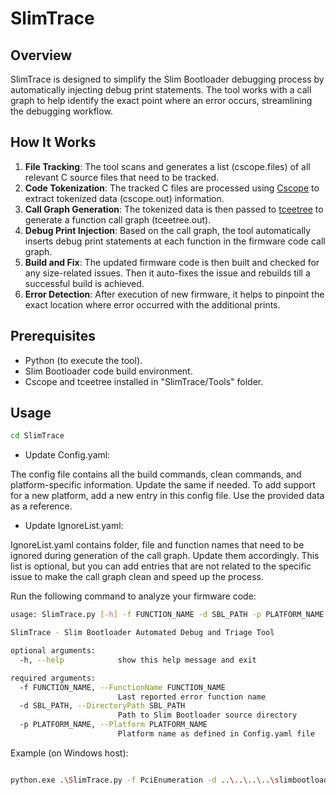 # SlimTrace

## Overview
SlimTrace is designed to simplify the Slim Bootloader debugging process by automatically injecting debug print statements. The tool works with a call graph to help identify the exact point where an error occurs, streamlining the debugging workflow.

## How It Works
1. **File Tracking**: The tool scans and generates a list (cscope.files) of all relevant C source files that need to be tracked.
2. **Code Tokenization**: The tracked C files are processed using [Cscope](https://cscope.sourceforge.io/) to extract tokenized data (cscope.out) information.
3. **Call Graph Generation**: The tokenized data is then passed to [tceetree](https://sourceforge.net/p/tceetree/wiki/Home/) to generate a function call graph (tceetree.out).
4. **Debug Print Injection**: Based on the call graph, the tool automatically inserts debug print statements at each function in the firmware code call graph.
5. **Build and Fix**: The updated firmware code is then built and checked for any size-related issues. Then it auto-fixes the issue and rebuilds till a successful build is achieved.
6. **Error Detection**: After execution of new firmware, it helps to pinpoint the exact location where error occurred with the additional prints.

## Prerequisites
- Python (to execute the tool).
- Slim Bootloader code build environment.
- Cscope and tceetree installed in "SlimTrace/Tools" folder.

## Usage
   ```sh
   cd SlimTrace
   ```
- Update Config.yaml:

The config file contains all the build commands, clean commands, and platform-specific information. Update the same if needed.
To add support for a new platform, add a new entry in this config file. Use the provided data as a reference.

- Update IgnoreList.yaml:

IgnoreList.yaml contains folder, file and function names that need to be ignored during generation of the call graph.
Update them accordingly. This list is optional, but you can add entries that are not related to the specific issue to make the call graph clean and speed up the process.

Run the following command to analyze your firmware code:
```sh
usage: SlimTrace.py [-h] -f FUNCTION_NAME -d SBL_PATH -p PLATFORM_NAME

SlimTrace - Slim Bootloader Automated Debug and Triage Tool

optional arguments:
  -h, --help            show this help message and exit

required arguments:
  -f FUNCTION_NAME, --FunctionName FUNCTION_NAME
                        Last reported error function name
  -d SBL_PATH, --DirectoryPath SBL_PATH
                        Path to Slim Bootloader source directory
  -p PLATFORM_NAME, --Platform PLATFORM_NAME
                        Platform name as defined in Config.yaml file
```

Example (on Windows host):
```sh

python.exe .\SlimTrace.py -f PciEnumeration -d ..\..\..\..\slimbootloader\ -p AZB
```
